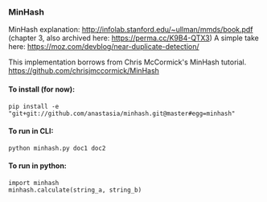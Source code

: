 ### MinHash
MinHash explanation: http://infolab.stanford.edu/~ullman/mmds/book.pdf
(chapter 3, also archived here: https://perma.cc/K9B4-QTX3)
A simple take here: https://moz.com/devblog/near-duplicate-detection/

This implementation borrows from Chris McCormick's MinHash tutorial.
https://github.com/chrisjmccormick/MinHash

#### To install (for now):
`pip install -e "git+git://github.com/anastasia/minhash.git@master#egg=minhash"`

#### To run in CLI:
`python minhash.py doc1 doc2`

#### To run in python:
```
import minhash
minhash.calculate(string_a, string_b)
```
